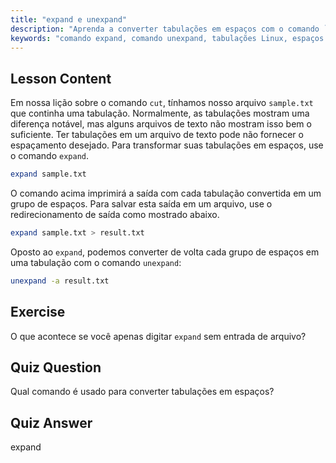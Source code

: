 ```yaml
---
title: "expand e unexpand"
description: "Aprenda a converter tabulações em espaços com o comando `expand` e espaços em tabulações com `unexpand`. Melhore a formatação de arquivos de texto com este tutorial de Linux."
keywords: "comando expand, comando unexpand, tabulações Linux, espaços Linux, formatação de texto, tutorial Linux, Linux para iniciantes, guia Linux"
---
```


## Lesson Content

Em nossa lição sobre o comando `cut`, tínhamos nosso arquivo `sample.txt` que continha uma tabulação. Normalmente, as tabulações mostram uma diferença notável, mas alguns arquivos de texto não mostram isso bem o suficiente. Ter tabulações em um arquivo de texto pode não fornecer o espaçamento desejado. Para transformar suas tabulações em espaços, use o comando `expand`.

```bash
expand sample.txt
```

O comando acima imprimirá a saída com cada tabulação convertida em um grupo de espaços. Para salvar esta saída em um arquivo, use o redirecionamento de saída como mostrado abaixo.

```bash
expand sample.txt > result.txt
```

Oposto ao `expand`, podemos converter de volta cada grupo de espaços em uma tabulação com o comando `unexpand`:

```bash
unexpand -a result.txt
```

## Exercise

O que acontece se você apenas digitar `expand` sem entrada de arquivo?

## Quiz Question

Qual comando é usado para converter tabulações em espaços?

## Quiz Answer

expand

